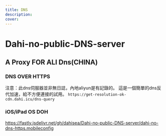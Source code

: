 ```yaml
---
title: DNS
description: 
cover: 
---
```

# Dahi-no-public-DNS-server
## A Proxy FOR ALI Dns(CHINA)
### DNS OVER HTTPS
注意：此dns伺服器並非無日誌，內地aliyun是有記錄的。
這是一個簡單的dns反代加速，給不方便連接的試用。
``https://get-resolution-ok-cdn.dahi.icu/dns-query``

### iOS/iPad OS DOH
https://fastly.jsdelivr.net/gh/dahisea/Dahi-no-public-DNS-server/dahi-no-dns-https.mobileconfig

